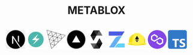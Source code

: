 <div align="center"><h1>METABLOX</h1></div>
</br>
<div align="center">
  <a href="https://nextjs.org/"><img src="./readme_content/stacklogos/NextJS.png" width="50" height="50"></a>
  <a href="https://chakra-ui.com/"><img src="./readme_content/stacklogos/ChakraUI.png" width="50" height="50"></a>
  <a href="https://threejs.org/"><img src="./readme_content/stacklogos/ThreeJS.png" width="50" height="50"></a>
  <a href="https://vercel.com/"><img src="./readme_content/stacklogos/Vercel.png" width="50" height="50"></a>
  <a href="https://docs.soliditylang.org/en/v0.8.17/"><img src="./readme_content/stacklogos/Solidity.png" width="50" height="50"></a>
  <a href="https://www.openzeppelin.com/"><img src="./readme_content/stacklogos/OpenZeppelin.png" width="50" height="50"></a>
  <a href="https://hardhat.org/"><img src="./readme_content/stacklogos/Hardhat.png" width="50" height="50"></a>
  <a href="https://polygon.technology/"><img src="./readme_content/stacklogos/Polygon.png" width="50" height="50"></a>
  <a href="https://www.typescriptlang.org/"><img src="./readme_content/stacklogos/Typescript.png" width="50" height="50"></a>
</div>
